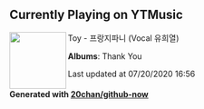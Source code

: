 ## Currently Playing on YTMusic

[<img align="left" width="100" src="https://lh3.googleusercontent.com/3uQNVSoxDuJJXNuJ7NIl2e_9thz8p9xGa51oTn4EkMauMcpxCelt9knWEPbOkn18_KUtVxS1A3HuvVpI">](https://music.youtube.com/channel/UCRwsyexzM3j9YLjTb3HjseQ)

Toy - 프랑지파니 (Vocal 유희열)

**Albums**: Thank You

Last updated at 07/20/2020 16:56

#### Generated with [20chan/github-now](https://github.com/20chan/github-now)


<!--
**20chan/20chan** is a ✨ _special_ ✨ repository because its `README.md` (this file) appears on your GitHub profile.

Here are some ideas to get you started:

- 🔭 I’m currently working on ...
- 🌱 I’m currently learning ...
- 👯 I’m looking to collaborate on ...
- 🤔 I’m looking for help with ...
- 💬 Ask me about ...
- 📫 How to reach me: ...
- 😄 Pronouns: ...
- ⚡ Fun fact: ...
-->

